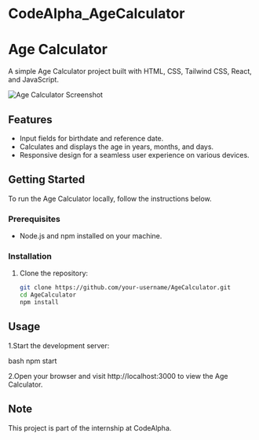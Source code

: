 # CodeAlpha_AgeCalculator

# Age Calculator

A simple Age Calculator project built with HTML, CSS, Tailwind CSS, React, and JavaScript.

![Age Calculator Screenshot](https://github.com/ShravanThakare/CodeAlpha_AgeCalculator/assets/108409480/3d5ee0ee-ec0c-4ef8-b867-c53d29bb2c31)

## Features

- Input fields for birthdate and reference date.
- Calculates and displays the age in years, months, and days.
- Responsive design for a seamless user experience on various devices.

## Getting Started

To run the Age Calculator locally, follow the instructions below.

### Prerequisites

- Node.js and npm installed on your machine.

### Installation

1. Clone the repository:

   ```bash
   git clone https://github.com/your-username/AgeCalculator.git
   cd AgeCalculator
   npm install

## Usage

1.Start the development server:

bash
npm start
   
2.Open your browser and visit http://localhost:3000 to view the Age Calculator.

## Note
This project is part of the internship at CodeAlpha. 



